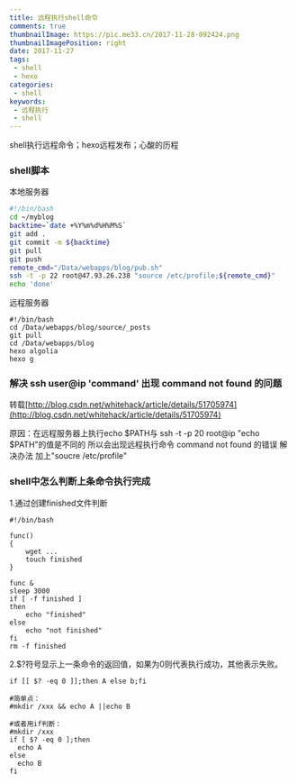 ```yaml
---
title: 远程执行shell命令
comments: true
thumbnailImage: https://pic.me33.cn/2017-11-28-092424.png
thumbnailImagePosition: right
date: 2017-11-27
tags:
 - shell
 - hexo
categories:
 - shell
keywords:
 - 远程执行
 - shell
---
```


shell执行远程命令；hexo远程发布；心酸的历程
<!-- excerpt -->
<!-- toc -->
### shell脚本

本地服务器
```bash
#!/bin/bash
cd ~/myblog
backtime=`date +%Y%m%d%H%M%S`
git add .
git commit -m ${backtime}
git pull
git push
remote_cmd="/Data/webapps/blog/pub.sh"
ssh -t -p 22 root@47.93.26.238 "source /etc/profile;${remote_cmd}"
echo 'done'
```

远程服务器
```
#!/bin/bash
cd /Data/webapps/blog/source/_posts
git pull
cd /Data/webapps/blog
hexo algolia
hexo g
```

### 解决 ssh user@ip 'command' 出现 command not found 的问题
转载[http://blog.csdn.net/whitehack/article/details/51705974](http://blog.csdn.net/whitehack/article/details/51705974)


原因：在远程服务器上执行echo $PATH与 ssh -t -p 20 root@ip "echo $PATH"的值是不同的
      所以会出现远程执行命令 command not found 的错误
解决办法 加上"soucre /etc/profile"


### shell中怎么判断上条命令执行完成
1.通过创建finished文件判断
```
#!/bin/bash

func()
{
    wget ...
    touch finished
}

func &
sleep 3000
if [ -f finished ]
then
    echo "finished"
else
    echo "not finished"
fi
rm -f finished
```

2.$?符号显示上一条命令的返回值，如果为0则代表执行成功，其他表示失败。
```
if [[ $? -eq 0 ]];then A else b;fi

#简单点：
#mkdir /xxx && echo A ||echo B

#或者用if判断：
#mkdir /xxx
if [ $? -eq 0 ];then
  echo A
else
  echo B
fi
 ```




